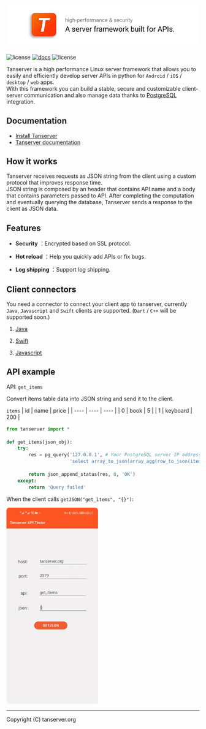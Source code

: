 # ![Tanserver Banner](banner.jpg)

![license](https://img.shields.io/badge/license-BSD-blue) [![docs](https://img.shields.io/badge/docs-latest-blueviolet)](https://tanserver.org) ![license](https://img.shields.io/badge/version-2.0.0-brightgreen
)

Tanserver is a high performance Linux server framework that allows you to easily and efficiently develop server APIs in python for `Android` / `iOS` / `desktop` / `web` apps.  
With this framework you can build a stable, secure and customizable client-server communication and also manage data thanks to [PostgreSQL](https://www.postgresql.org/) integration.

## Documentation

* [Install Tanserver](https://tanserver.org/en/install/)
* [Tanserver documentation](https://www.tanserver.org)

## How it works
Tanserver receives requests as JSON string from the client using a custom protocol that improves response time.  
JSON string is composed by an header that contains API name and a body that contains parameters passed to API.
After completing the computation and eventually querying the database, Tanserver sends a response to the client as JSON data.

## Features

- **Security** ：Encrypted based on SSL protocol.

- **Hot reload** ：Help you quickly add APIs or fix bugs.

- **Log shipping** ：Support log shipping.

## Client connectors

You need a connector to connect your client app to tanserver, currently `Java`, `Javascript` and `Swift` clients are supported. (`Dart` / `C++` will be supported soon.)

1. [Java](https://github.com/tansrv/tanserver-connectors/tree/main/java)

2. [Swift](https://github.com/tansrv/tanserver-connectors/tree/main/swift)

3. [Javascript](https://github.com/tansrv/tanserver-connectors/tree/main/javascript)

## API example

API: `get_items`

Convert items table data into JSON string and send it to the client.

`items`
| id   | name     | price |
| ---- | ----     | ----  |
| 0    | book     | 5     |
| 1    | keyboard | 200   |

```python
from tanserver import *

def get_items(json_obj):
    try:
        res = pg_query('127.0.0.1', # Your PostgreSQL server IP address
                       'select array_to_json(array_agg(row_to_json(items))) from items')

        return json_append_status(res, 0, 'OK')
    except:
        return 'Query failed'
```

When the client calls `getJSON("get_items", "{}")`:

![get_items](get_items.gif)

---

Copyright (C) tanserver.org
